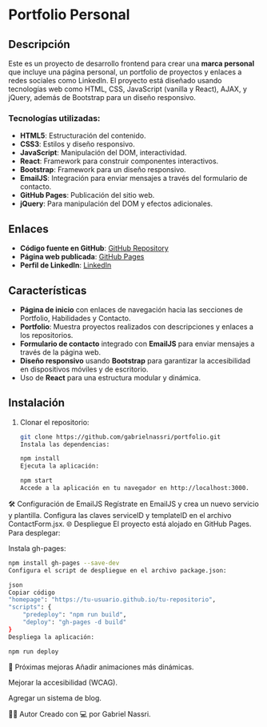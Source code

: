 # Portfolio Personal

## Descripción

Este es un proyecto de desarrollo frontend para crear una **marca personal** que incluye una página personal, un portfolio de proyectos y enlaces a redes sociales como LinkedIn. El proyecto está diseñado usando tecnologías web como HTML, CSS, JavaScript (vanilla y React), AJAX, y jQuery, además de Bootstrap para un diseño responsivo.

### Tecnologías utilizadas:
- **HTML5**: Estructuración del contenido.
- **CSS3**: Estilos y diseño responsivo.
- **JavaScript**: Manipulación del DOM, interactividad.
- **React**: Framework para construir componentes interactivos.
- **Bootstrap**: Framework para un diseño responsivo.
- **EmailJS**: Integración para enviar mensajes a través del formulario de contacto.
- **GitHub Pages**: Publicación del sitio web.
- **jQuery**: Para manipulación del DOM y efectos adicionales.

## Enlaces

- **Código fuente en GitHub**: [GitHub Repository](https://github.com/gabrielnassri/portfolio)
- **Página web publicada**: [GitHub Pages](https://gabrielnassri.github.io/portfolio)
- **Perfil de LinkedIn**: [LinkedIn](https://www.linkedin.com/in/gabrielnassri)

## Características
- **Página de inicio** con enlaces de navegación hacia las secciones de Portfolio, Habilidades y Contacto.
- **Portfolio**: Muestra proyectos realizados con descripciones y enlaces a los repositorios.
- **Formulario de contacto** integrado con **EmailJS** para enviar mensajes a través de la página web.
- **Diseño responsivo** usando **Bootstrap** para garantizar la accesibilidad en dispositivos móviles y de escritorio.
- Uso de **React** para una estructura modular y dinámica.

## Instalación

1. Clonar el repositorio:
   ```bash
   git clone https://github.com/gabrielnassri/portfolio.git
   Instala las dependencias:
   ```
   ```bash
   npm install
   Ejecuta la aplicación:
   ```
   
   ```bash
   npm start
   Accede a la aplicación en tu navegador en http://localhost:3000.
   ```
🛠 Configuración de EmailJS
Regístrate en EmailJS y crea un nuevo servicio y plantilla.
Configura las claves serviceID y templateID en el archivo ContactForm.jsx.
🌐 Despliegue
El proyecto está alojado en GitHub Pages. Para desplegar:

Instala gh-pages:

``` bash
npm install gh-pages --save-dev
Configura el script de despliegue en el archivo package.json:

json
Copiar código
"homepage": "https://tu-usuario.github.io/tu-repositorio",
"scripts": {
    "predeploy": "npm run build",
    "deploy": "gh-pages -d build"
}
Despliega la aplicación:
```
```bash
npm run deploy
```

📌 Próximas mejoras
Añadir animaciones más dinámicas.

Mejorar la accesibilidad (WCAG).

Agregar un sistema de blog.

👨‍💻 Autor
Creado con 💻  por Gabriel Nassri.
